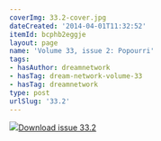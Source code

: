 ```yaml
---
coverImg: 33.2-cover.jpg
dateCreated: '2014-04-01T11:32:52'
itemId: bcphb2eggje
layout: page
name: 'Volume 33, issue 2: Popourri'
tags:
- hasAuthor: dreamnetwork
- hasTag: dream-network-volume-33
- hasTag: dreamnetwork
type: post
urlSlug: '33.2'
---
```

<img class="card-journal-img" src="../images/33.2-rect.jpg"/><a href="../files/pdfs/Volume_33/33.2_popourri.pdf" download="">Download issue 33.2</a>